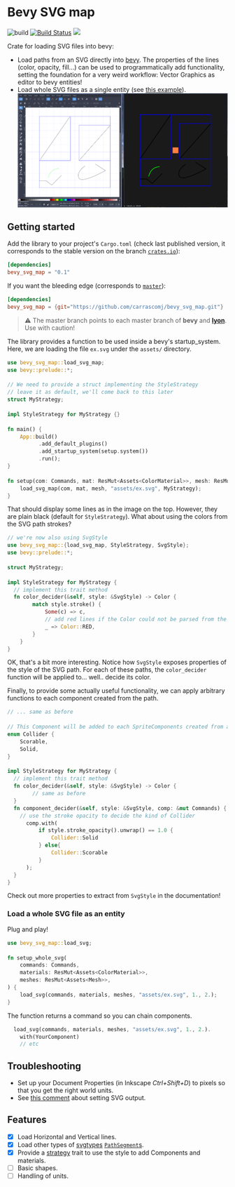 # Bevy SVG map
![build](https://github.com/carrascomj/bevy_svg_map/workflows/build/badge.svg?branch=master)
[![Build Status](https://img.shields.io/crates/v/bevy_svg_map.svg)](https://crates.io/crates/bevy_svg_map/)
[![](https://docs.rs/bevy_svg_map/badge.svg)](https://docs.rs/bevy_svg_map)

Crate for loading SVG files into bevy:
* Load paths from an SVG directly into [bevy](https://github.com/bevyengine/bevy/).
The properties of the lines (color, opacity, fill...) can be used to programmatically
add functionality, setting the foundation for a very weird workflow: Vector Graphics as editor to bevy entities!
* Load whole SVG files as a single entity (see [this example](#load-a-whole-svg-file-as-an-entity)).
![alt text](./assets/showcase.png "Two images showing the workflow form Inkscape to a bevy Runtime")

## Getting started
Add the library to your project's `Cargo.toml` (check last published version,
it corresponds to the stable version on the branch [`crates.io`](https://github.com/carrascomj/bevy_svg_map/tree/crates-io)):
```toml
[dependencies]
bevy_svg_map = "0.1"
```
If you want the bleeding edge (corresponds to [`master`](https://github.com/carrascomj/bevy_svg_map/tree/master/)):
```toml
[dependencies]
bevy_svg_map = {git="https://github.com/carrascomj/bevy_svg_map.git"}
```
> :warning: The master branch points to each master branch of **bevy** and [**lyon**](https://github.com/nical/lyon). Use with caution!

The library provides a function to be used inside a bevy's startup_system.
Here, we are loading the file `ex.svg` under the `assets/` directory.

```rust
use bevy_svg_map::load_svg_map;
use bevy::prelude::*;

// We need to provide a struct implementing the StyleStrategy
// leave it as default, we'll come back to this later
struct MyStrategy;

impl StyleStrategy for MyStrategy {}

fn main() {
    App::build()
          .add_default_plugins()
          .add_startup_system(setup.system())
          .run();
}

fn setup(com: Commands, mat: ResMut<Assets<ColorMaterial>>, mesh: ResMut<Assets<Mesh>>) {
    load_svg_map(com, mat, mesh, "assets/ex.svg", MyStrategy);
}
```
That should display some lines as in the image on the top. However, they are plain
black (default for `StyleStrategy`). What about using the colors from the SVG
path strokes?
```rust
// we're now also using SvgStyle
use bevy_svg_map::{load_svg_map, StyleStrategy, SvgStyle};
use bevy::prelude::*;

struct MyStrategy;

impl StyleStrategy for MyStrategy {
  // implement this trait method
  fn color_decider(&self, style: &SvgStyle) -> Color {
        match style.stroke() {
            Some(c) => c,
            // add red lines if the Color could not be parsed from the SVG
            _ => Color::RED,
        }
    }
}
```
OK, that's a bit more interesting. Notice how `SvgStyle` exposes properties of the
style of the SVG path. For each of these paths, the `color_decider` function will be
applied to... well.. decide its color.

Finally, to provide some actually useful functionality, we can apply arbitrary functions
to each component created from the path.
```rust
// ... same as before

// This Component will be added to each SpriteComponents created from a path
enum Collider {
    Scorable,
    Solid,
}

impl StyleStrategy for MyStrategy {
  // implement this trait method
  fn color_decider(&self, style: &SvgStyle) -> Color {
        // same as before
  }
  fn component_decider(&self, style: &SvgStyle, comp: &mut Commands) {
    // use the stroke opacity to decide the kind of Collider
      comp.with(
          if style.stroke_opacity().unwrap() == 1.0 {
              Collider::Solid
          } else{
              Collider::Scorable
          }
      );
  }
}
```

Check out more properties to extract from `SvgStyle` in the documentation!

### Load a whole SVG file as an entity
Plug and play!
```rust
use bevy_svg_map::load_svg;

fn setup_whole_svg(
    commands: Commands,
    materials: ResMut<Assets<ColorMaterial>>,
    meshes: ResMut<Assets<Mesh>>,
) {
    load_svg(commands, materials, meshes, "assets/ex.svg", 1., 2.);
}
```
The function returns a command so you can chain components.
```rust
  load_svg(commands, materials, meshes, "assets/ex.svg", 1., 2.).
    with(YourComponent)
    // etc
```


## Troubleshooting
* Set up your Document Properties (in Inkscape _Ctrl+Shift+D_) to pixels so that you get the right world units.
* See [this comment](https://github.com/carrascomj/bevy_svg_map/issues/1#issuecomment-706611397) about setting SVG output.

## Features
* [x] Load Horizontal and Vertical lines.
* [x] Load other types of [svgtypes](https://github.com/RazrFalcon/svgtypes) [`PathSegment`s]().
* [x] Provide a [strategy](https://en.wikipedia.org/wiki/Strategy_pattern) trait
to use the style to add Components and materials.
* [ ] Basic shapes.
* [ ] Handling of units.
